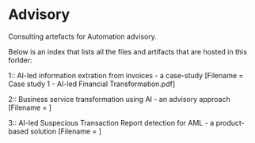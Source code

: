 # Advisory
Consulting artefacts for Automation advisory.

Below is an index that lists all the files and artifacts that are hosted in this forlder:

1:: AI-led information extration from invoices - a case-study
[Filename = Case study 1 - AI-led Financial Transformation.pdf]

2:: Business service transformation using AI - an advisory approach
[Filename = ]

3:: AI-led Suspecious Transaction Report detection for AML - a product-based solution
[Filename = ]
